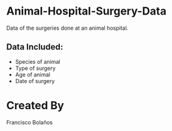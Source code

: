 # Animal-Hospital-Surgery-Data

Data of the surgeries done at an animal hospital.

## Data Included:

- Species of animal
- Type of surgery
- Age of animal
- Date of surgery

# Created By

Francisco Bolaños
